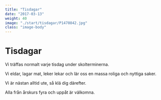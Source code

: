 ```yaml
---
title: "Tisdagar"
date: "2017-03-13"
weight: 40
image: "./start/tisdagar/P1470842.jpg"
class: "image-body"
---
```

# Tisdagar

Vi träffas normalt varje tisdag under skolterminerna.

Vi eldar, lagar mat, leker lekar och lär oss en massa roliga och nyttiga saker.

Vi är nästan alltid ute, så klä dig därefter.

Alla från årskurs fyra och uppåt är välkomna.